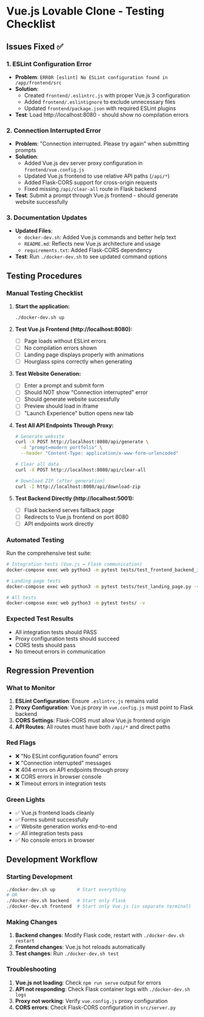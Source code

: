 # Vue.js Lovable Clone - Testing Checklist

## Issues Fixed ✅

### 1. ESLint Configuration Error
- **Problem**: `ERROR [eslint] No ESLint configuration found in /app/frontend/src`
- **Solution**: 
  - Created `frontend/.eslintrc.js` with proper Vue.js 3 configuration
  - Added `frontend/.eslintignore` to exclude unnecessary files
  - Updated `frontend/package.json` with required ESLint plugins
- **Test**: Load http://localhost:8080 - should show no compilation errors

### 2. Connection Interrupted Error
- **Problem**: "Connection interrupted. Please try again" when submitting prompts
- **Solution**:
  - Added Vue.js dev server proxy configuration in `frontend/vue.config.js`
  - Updated Vue.js frontend to use relative API paths (`/api/*`)
  - Added Flask-CORS support for cross-origin requests
  - Fixed missing `/api/clear-all` route in Flask backend
- **Test**: Submit a prompt through Vue.js frontend - should generate website successfully

### 3. Documentation Updates
- **Updated Files**:
  - `docker-dev.sh`: Added Vue.js commands and better help text
  - `README.md`: Reflects new Vue.js architecture and usage
  - `requirements.txt`: Added Flask-CORS dependency
- **Test**: Run `./docker-dev.sh` to see updated command options

## Testing Procedures

### Manual Testing Checklist

1. **Start the application:**
   ```bash
   ./docker-dev.sh up
   ```

2. **Test Vue.js Frontend (http://localhost:8080):**
   - [ ] Page loads without ESLint errors
   - [ ] No compilation errors shown
   - [ ] Landing page displays properly with animations
   - [ ] Hourglass spins correctly when generating

3. **Test Website Generation:**
   - [ ] Enter a prompt and submit form
   - [ ] Should NOT show "Connection interrupted" error
   - [ ] Should generate website successfully
   - [ ] Preview should load in iframe
   - [ ] "Launch Experience" button opens new tab

4. **Test All API Endpoints Through Proxy:**
   ```bash
   # Generate website
   curl -X POST http://localhost:8080/api/generate \
     -d "prompt=modern portfolio" \
     --header "Content-Type: application/x-www-form-urlencoded"
   
   # Clear all data
   curl -X POST http://localhost:8080/api/clear-all
   
   # Download ZIP (after generation)
   curl -I http://localhost:8080/api/download-zip
   ```

5. **Test Backend Directly (http://localhost:5001):**
   - [ ] Flask backend serves fallback page
   - [ ] Redirects to Vue.js frontend on port 8080
   - [ ] API endpoints work directly

### Automated Testing

Run the comprehensive test suite:

```bash
# Integration tests (Vue.js ↔ Flask communication)
docker-compose exec web python3 -m pytest tests/test_frontend_backend_integration.py -v

# Landing page tests
docker-compose exec web python3 -m pytest tests/test_landing_page.py -v

# All tests
docker-compose exec web python3 -m pytest tests/ -v
```

### Expected Test Results
- All integration tests should PASS
- Proxy configuration tests should succeed
- CORS tests should pass
- No timeout errors in communication

## Regression Prevention

### What to Monitor
1. **ESLint Configuration**: Ensure `.eslintrc.js` remains valid
2. **Proxy Configuration**: Vue.js proxy in `vue.config.js` must point to Flask backend
3. **CORS Settings**: Flask-CORS must allow Vue.js frontend origin
4. **API Routes**: All routes must have both `/api/*` and direct paths

### Red Flags
- ❌ "No ESLint configuration found" errors
- ❌ "Connection interrupted" messages
- ❌ 404 errors on API endpoints through proxy
- ❌ CORS errors in browser console
- ❌ Timeout errors in integration tests

### Green Lights
- ✅ Vue.js frontend loads cleanly
- ✅ Forms submit successfully
- ✅ Website generation works end-to-end
- ✅ All integration tests pass
- ✅ No console errors in browser

## Development Workflow

### Starting Development
```bash
./docker-dev.sh up        # Start everything
# OR
./docker-dev.sh backend   # Start only Flask
./docker-dev.sh frontend  # Start only Vue.js (in separate terminal)
```

### Making Changes
1. **Backend changes**: Modify Flask code, restart with `./docker-dev.sh restart`
2. **Frontend changes**: Vue.js hot reloads automatically
3. **Test changes**: Run `./docker-dev.sh test`

### Troubleshooting
1. **Vue.js not loading**: Check `npm run serve` output for errors
2. **API not responding**: Check Flask container logs with `./docker-dev.sh logs`
3. **Proxy not working**: Verify `vue.config.js` proxy configuration
4. **CORS errors**: Check Flask-CORS configuration in `src/server.py` 